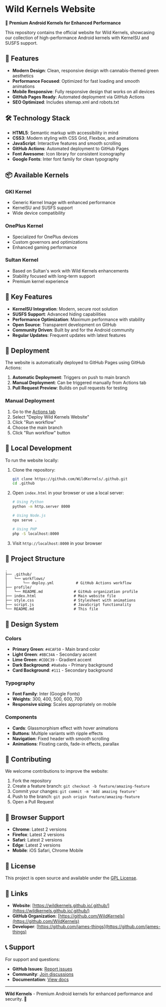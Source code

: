 # Wild Kernels Website

🌿 **Premium Android Kernels for Enhanced Performance**

This repository contains the official website for Wild Kernels, showcasing our collection of high-performance Android kernels with KernelSU and SUSFS support.

## 🚀 Features

- **Modern Design**: Clean, responsive design with cannabis-themed green aesthetics
- **Performance Focused**: Optimized for fast loading and smooth animations
- **Mobile Responsive**: Fully responsive design that works on all devices
- **GitHub Pages Ready**: Automated deployment via GitHub Actions
- **SEO Optimized**: Includes sitemap.xml and robots.txt

## 🛠️ Technology Stack

- **HTML5**: Semantic markup with accessibility in mind
- **CSS3**: Modern styling with CSS Grid, Flexbox, and animations
- **JavaScript**: Interactive features and smooth scrolling
- **GitHub Actions**: Automated deployment to GitHub Pages
- **Font Awesome**: Icon library for consistent iconography
- **Google Fonts**: Inter font family for clean typography

## 📦 Available Kernels

### GKI Kernel
- Generic Kernel Image with enhanced performance
- KernelSU and SUSFS support
- Wide device compatibility

### OnePlus Kernel
- Specialized for OnePlus devices
- Custom governors and optimizations
- Enhanced gaming performance

### Sultan Kernel
- Based on Sultan's work with Wild Kernels enhancements
- Stability focused with long-term support
- Premium kernel experience

## 🌟 Key Features

- **KernelSU Integration**: Modern, secure root solution
- **SUSFS Support**: Advanced hiding capabilities
- **Performance Optimization**: Maximum performance with stability
- **Open Source**: Transparent development on GitHub
- **Community Driven**: Built by and for the Android community
- **Regular Updates**: Frequent updates with latest features

## 🚀 Deployment

The website is automatically deployed to GitHub Pages using GitHub Actions:

1. **Automatic Deployment**: Triggers on push to main branch
2. **Manual Deployment**: Can be triggered manually from Actions tab
3. **Pull Request Preview**: Builds on pull requests for testing

### Manual Deployment

1. Go to the [Actions tab](https://github.com/WildKernels/.github/actions)
2. Select "Deploy Wild Kernels Website"
3. Click "Run workflow"
4. Choose the main branch
5. Click "Run workflow" button

## 🔧 Local Development

To run the website locally:

1. Clone the repository:
   ```bash
   git clone https://github.com/WildKernels/.github.git
   cd .github
   ```

2. Open `index.html` in your browser or use a local server:
   ```bash
   # Using Python
   python -m http.server 8000
   
   # Using Node.js
   npx serve .
   
   # Using PHP
   php -S localhost:8000
   ```

3. Visit `http://localhost:8000` in your browser

## 📁 Project Structure

```
.
├── .github/
│   └── workflows/
│       └── deploy.yml          # GitHub Actions workflow
├── profile/
│   └── README.md              # GitHub organization profile
├── index.html                 # Main website file
├── style.css                  # Stylesheet with animations
├── script.js                  # JavaScript functionality
└── README.md                  # This file
```

## 🎨 Design System

### Colors
- **Primary Green**: `#4CAF50` - Main brand color
- **Light Green**: `#8BC34A` - Secondary accent
- **Lime Green**: `#CDDC39` - Gradient accent
- **Dark Background**: `#0a0a0a` - Primary background
- **Card Background**: `#111` - Secondary background

### Typography
- **Font Family**: Inter (Google Fonts)
- **Weights**: 300, 400, 500, 600, 700
- **Responsive sizing**: Scales appropriately on mobile

### Components
- **Cards**: Glassmorphism effect with hover animations
- **Buttons**: Multiple variants with ripple effects
- **Navigation**: Fixed header with smooth scrolling
- **Animations**: Floating cards, fade-in effects, parallax

## 🤝 Contributing

We welcome contributions to improve the website:

1. Fork the repository
2. Create a feature branch: `git checkout -b feature/amazing-feature`
3. Commit your changes: `git commit -m 'Add amazing feature'`
4. Push to the branch: `git push origin feature/amazing-feature`
5. Open a Pull Request

## 📱 Browser Support

- **Chrome**: Latest 2 versions
- **Firefox**: Latest 2 versions
- **Safari**: Latest 2 versions
- **Edge**: Latest 2 versions
- **Mobile**: iOS Safari, Chrome Mobile

## 📄 License

This project is open source and available under the [GPL License](LICENSE).

## 🔗 Links

- **Website**: [https://wildkernels.github.io/.github/](https://wildkernels.github.io/.github/)
- **GitHub Organization**: [https://github.com/WildKernels](https://github.com/WildKernels)
- **Developer**: [https://github.com/james-things](https://github.com/james-things)

## 📞 Support

For support and questions:

- **GitHub Issues**: [Report issues](https://github.com/WildKernels/.github/issues)
- **Community**: [Join discussions](https://github.com/WildKernels/community)
- **Documentation**: [View docs](https://github.com/WildKernels)

---

**Wild Kernels** - Premium Android kernels for enhanced performance and security. 🌿